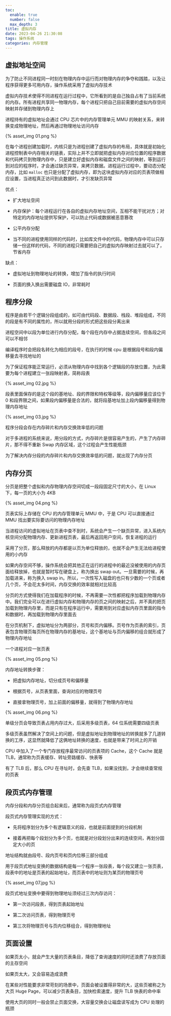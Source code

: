 ```yaml
---
toc:
  enable: true
  number: false
  max_depth: 3
title: 虚拟内存
date: 2023-04-26 21:30:08
tags: 操作系统
categories: 内存管理
---
```


## 虚拟地址空间

为了防止不同进程同一时刻在物理内存中运行而对物理内存的争夺和践踏，以及让程序获得更多可用内存，操作系统采用了虚拟内存技术

虚拟内存技术使得不同进程在运行过程中，它所看到的是自己独自占有了当前系统的内存。所有进程共享同一物理内存，每个进程只把自己目前需要的虚拟内存空间映射并存储到物理内存上

进程持有的虚拟地址会通过 CPU 芯片中的内存管理单元 MMU 的映射关系，来转换变成物理地址，然后再通过物理地址访问内存

{% asset_img 01.png %}

在每个进程创建加载时，内核只是为进程创建了虚拟内存的布局，具体就是初始化进程控制表中内存相关的链表，实际上并不立即就把虚拟内存对应位置的程序数据和代码拷贝到物理内存中，只是建立好虚拟内存和磁盘文件之间的映射，等到运行到对应的程序时，才会通过缺页异常，来拷贝数据。进程运行过程中，要动态分配内存，比如 `malloc` 也只是分配了虚拟内存，即为这块虚拟内存对应的页表项做相应设置，当进程真正访问到此数据时，才引发缺页异常

优点：

- 扩大地址空间

- 内存保护：每个进程运行在各自的虚拟内存地址空间，互相不能干扰对方；对特定的内存地址提供写保护，可以防止代码或数据被恶意篡改

- 公平内存分配

- 当不同的进程使用同样的代码时，比如库文件中的代码，物理内存中可以只存储一份这样的代码，不同的进程只需要把自己的虚拟内存映射过去就可以了，节省内存

缺点：

- 虚拟地址到物理地址的转换，增加了指令的执行时间

- 页面的换入换出需要磁盘 IO，非常耗时

## 程序分段

程序是由若干个逻辑分段组成的，如可由代码段、数据段、栈段、堆段组成，不同的段是有不同的属性的，所以就用分段的形式把这些段分离出来

进程空间中以段为单位进行内存分配，每个段在内存中占据连续空间，但各段之间可以不相邻

编译程序时会把段名转化为相应的段号，在执行的时候 cpu 是根据段号和段内偏移量去寻找地址的

为了保证程序能正常运行，必须从物理内存中找到各个逻辑段的存放位置，为此需要为每个进程建立一张段映射表，简称段表

{% asset_img 02.jpg %}

段表里面保存的是这个段的基地址、段的界限和特权等级等，段内偏移量应该位于 0 和段界限之间，如果段内偏移量是合法的，就将段基地址加上段内偏移量得到物理内存地址

{% asset_img 03.jpg %}

程序分段会存在内存碎片和内存交换效率低的问题

对于多进程的系统来说，用分段的方式，内存碎片是很容易产生的，产生了内存碎片，那不得不重新 Swap 内存区域，这个过程会产生性能瓶颈

为了解决内存分段的内存碎片和内存交换效率低的问题，就出现了内存分页

## 内存分页

分页是把整个虚拟和内存物理内存空间切成一段段固定尺寸的大小，在 Linux 下，每一页的大小为 4KB

{% asset_img 04.png %}

页表实际上存储在 CPU 的内存管理单元 MMU 中，于是 CPU 可以直接通过 MMU 找出要实际要访问的物理内存地址

当进程访问的虚拟地址在页表中查不到时，系统会产生一个缺页异常，进入系统内核空间分配物理内存、更新进程页表，最后再返回用户空间，恢复进程的运行

采用了分页，那么释放的内存都是以页为单位释放的，也就不会产生无法给进程使用的小内存

如果内存空间不够，操作系统会把其他正在运行的进程中的最近没被使用的内存页面给释放掉，也就是暂时写在硬盘上，称为换出 swap out。一旦需要的时候，再加载进来，称为换入 swap in。所以，一次性写入磁盘的也只有少数的一个页或者几个页，不会花太多时间，内存交换的效率就相对比较高

分页的方式使得我们在加载程序的时候，不再需要一次性都把程序加载到物理内存中。我们完全可以在进行虚拟内存和物理内存的页之间的映射之后，并不真的把页加载到物理内存里，而是只有在程序运行中，需要用到对应虚拟内存页里面的指令和数据时，再加载到物理内存里面去

在分页机制下，虚拟地址分为两部分，页号和页内偏移。页号作为页表的索引，页表包含物理页每页所在物理内存的基地址，这个基地址与页内偏移的组合就形成了物理内存地址

一个进程对应一张页表

{% asset_img 05.png %}

内存地址转换步骤：

- 把虚拟内存地址，切分成页号和偏移量

- 根据页号，从页表里面，查询对应的物理页号

- 直接拿物理页号，加上前面的偏移量，就得到了物理内存地址

{% asset_img 06.png %}

单级分页会导致页表占用内存过大，后采用多级页表，64 位系统需要四级页表

多级页表虽然解决了空间上的问题，但是虚拟地址到物理地址的转换就多了几道转换的工序，这显然就降低了这俩地址转换的速度，也就是带来了时间上的开销

CPU 中加入了一个专门存放程序最常访问的页表项的 Cache，这个 Cache 就是 TLB，通常称为页表缓存、转址旁路缓存、快表等

有了 TLB 后，那么 CPU 在寻址时，会先查 TLB，如果没找到，才会继续查常规的页表

## 段页式内存管理

内存分段和内存分页组合起来后，通常称为段页式内存管理

段页式内存管理实现的方式：

- 先将程序划分为多个有逻辑意义的段，也就是前面提到的分段机制

- 接着再把每个段划分为多个页，也就是对分段划分出来的连续空间，再划分固定大小的页

地址结构就由段号、段内页号和页内位移三部分组成

用于段页式地址变换的数据结构是每一个程序一张段表，每个段又建立一张页表，段表中的地址是页表的起始地址，而页表中的地址则为某页的物理页号

{% asset_img 07.jpg %}

段页式地址变换中要得到物理地址须经过三次内存访问：

- 第一次访问段表，得到页表起始地址

- 第二次访问页表，得到物理页号

- 第三次将物理页号与页内位移组合，得到物理地址

## 页面设置

如果页太小，就会产生大量的页表条目，降低了查询速度的同时还浪费了存放页面的主存空间

如果页太大，又会容易造成浪费

在某些对性能要求非常苛刻的场景中，页面会被设置得非常的大，这些页被称之为大页 Huge Page，可以减少页表条目，加快检索速度，提升 TLB 快表的命中率

使用大页的同时一般会禁止页面交换，大容量交换会让磁盘读写成为 CPU 处理的瓶颈